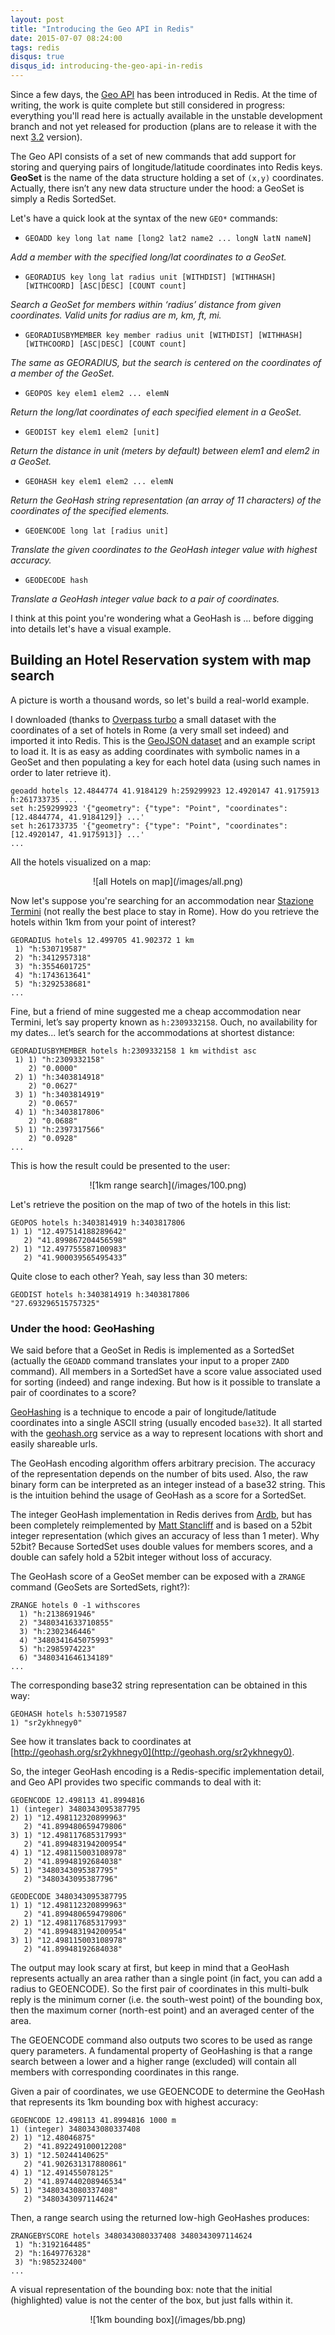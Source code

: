 ```yaml
---
layout: post
title: "Introducing the Geo API in Redis"
date: 2015-07-07 08:24:00
tags: redis
disqus: true
disqus_id: introducing-the-geo-api-in-redis
---
```


Since a few days, the [Geo API][geoapi] has been introduced in Redis. 
At the time of writing, the work is quite complete but still considered in progress: everything you'll read here is actually available in the unstable development branch and not yet released for production (plans are to release it with the next [3.2][redis32] version).

The Geo API consists of a set of new commands that add support for storing and querying pairs of longitude/latitude coordinates into Redis keys.
**GeoSet** is the name of the data structure holding a set of `(x,y)` coordinates.
Actually, there isn’t any new data structure under the hood: a GeoSet is simply a Redis SortedSet.

Let's have a quick look at the syntax of the new `GEO*` commands:

* `GEOADD key long lat name [long2 lat2 name2 ... longN latN nameN]`

*Add a member with the specified long/lat coordinates to a GeoSet.*

* `GEORADIUS key long lat radius unit [WITHDIST] [WITHHASH] [WITHCOORD] [ASC|DESC] [COUNT count]`

*Search a GeoSet for members within ‘radius’ distance from given coordinates. Valid units for radius are m, km, ft, mi.*

* `GEORADIUSBYMEMBER key member radius unit [WITHDIST] [WITHHASH] [WITHCOORD] [ASC|DESC] [COUNT count]`

*The same as GEORADIUS, but the search is centered on the coordinates of a member of the GeoSet.*

* `GEOPOS key elem1 elem2 ... elemN`

*Return the long/lat coordinates of each specified element in a GeoSet.*

* `GEODIST key elem1 elem2 [unit]`

*Return the distance in unit (meters by default) between elem1 and elem2 in a GeoSet.*

* `GEOHASH key elem1 elem2 ... elemN`

*Return the GeoHash string representation (an array of 11 characters) of the coordinates of the specified elements.*

* `GEOENCODE long lat [radius unit]`

*Translate the given coordinates to the GeoHash integer value with highest accuracy.*

* `GEODECODE hash`

*Translate a GeoHash integer value back to a pair of coordinates.*

I think at this point you're wondering what a GeoHash is ... before digging into details let's have a visual example.

## Building an Hotel Reservation system with map search ##
        
A picture is worth a thousand words, so let's build a real-world example.

I downloaded (thanks to [Overpass turbo](http://overpass-turbo.eu) a small dataset with the coordinates of a set of hotels in Rome (a very small set indeed) and imported it into Redis.
This is the [GeoJSON dataset](https://gist.github.com/cristiangreco/e806521f70370eaa1c1b) and an example script to load it.
It is as easy as adding coordinates with symbolic names in a GeoSet and then populating a key for each hotel data (using such names in order to later retrieve it).

	geoadd hotels 12.4844774 41.9184129 h:259299923 12.4920147 41.9175913 h:261733735 ...
	set h:259299923 '{"geometry": {"type": "Point", "coordinates": [12.4844774, 41.9184129]} ...'
	set h:261733735 '{"geometry": {"type": "Point", "coordinates": [12.4920147, 41.9175913]} ...'
	...

All the hotels visualized on a map:

<div style="text-align: center" markdown="1">
![all Hotels on map](/images/all.png)
</div>

Now let's suppose you're searching for an accommodation near [Stazione Termini](https://en.wikipedia.org/wiki/Roma_Termini_railway_station) (not really the best place to stay in Rome). How do you retrieve the hotels within 1km from your point of interest?

	GEORADIUS hotels 12.499705 41.902372 1 km
	 1) "h:530719587"
	 2) "h:3412957318"
	 3) "h:3554601725"
	 4) "h:1743613641"
	 5) "h:3292538681"
	...

Fine, but a friend of mine suggested me a cheap accommodation near Termini, let’s say property known as `h:2309332158`. Ouch, no availability for my dates... let’s search for the accommodations at shortest distance:

	GEORADIUSBYMEMBER hotels h:2309332158 1 km withdist asc
	 1) 1) "h:2309332158"
	    2) "0.0000"
	 2) 1) "h:3403814918"
	    2) "0.0627"
	 3) 1) "h:3403814919"
	    2) "0.0657"
	 4) 1) "h:3403817806"
	    2) "0.0688"
	 5) 1) "h:2397317566"
	    2) "0.0928"
	...

This is how the result could be presented to the user:
        
<div style="text-align: center" markdown="1">
![1km range search](/images/100.png)
</div>

Let's retrieve the position on the map of two of the hotels in this list:

	GEOPOS hotels h:3403814919 h:3403817806
	1) 1) "12.497514188289642"
	   2) "41.899867204456598"
	2) 1) "12.497755587100983"
	   2) "41.900039565495433”

Quite close to each other? Yeah, say less than 30 meters:

	GEODIST hotels h:3403814919 h:3403817806
	"27.693296515757325"

### Under the hood: GeoHashing ###

We said before that a GeoSet in Redis is implemented as a SortedSet (actually the `GEOADD` command translates your input to a proper `ZADD` command). All members in a SortedSet have a score value associated used for sorting (indeed) and range indexing. But how is it possible to translate a pair of coordinates to a score?
    
[GeoHashing](https://en.wikipedia.org/wiki/Geohash) is a technique to encode a pair of longitude/latitude coordinates into a single ASCII string (usually encoded `base32`). It all started with the [geohash.org](http://geohash.org) service as a way to represent locations with short and easily shareable urls.
    
The GeoHash encoding algorithm offers arbitrary precision. The accuracy of the representation depends on the number of bits used. Also, the raw binary form can be interpreted as an integer instead of a base32 string. This is the intuition behind the usage of GeoHash as a score for a SortedSet.
    
The integer GeoHash implementation in Redis derives from [Ardb](https://github.com/yinqiwen/ardb), but has been completely reimplemented by [Matt Stancliff](https://matt.sh/redis-geo#_origin-story) and is based on a 52bit integer representation (which gives an accuracy of less than 1 meter).
Why 52bit? Because SortedSet uses double values for members scores, and a double can safely hold a 52bit integer without loss of accuracy.
        
The GeoHash score of a GeoSet member can be exposed with a `ZRANGE` command (GeoSets are SortedSets, right?):

	ZRANGE hotels 0 -1 withscores
	  1) "h:2138691946"
	  2) "3480341633710855"
	  3) "h:2302346446"
	  4) "3480341645075993"
	  5) "h:2985974223"
	  6) "3480341646134189"
	...

The corresponding base32 string representation can be obtained in this way:

	GEOHASH hotels h:530719587
	1) "sr2ykhnegy0"

See how it translates back to coordinates at [http://geohash.org/sr2ykhnegy0](http://geohash.org/sr2ykhnegy0).

So, the integer GeoHash encoding is a Redis-specific implementation detail, and Geo API provides two specific commands to deal with it:

	GEOENCODE 12.498113 41.8994816
	1) (integer) 3480343095387795
	2) 1) "12.498112320899963"
	   2) "41.899480659479806"
	3) 1) "12.498117685317993"
	   2) "41.899483194200954"
	4) 1) "12.498115003108978"
	   2) "41.89948192684038"
	5) 1) "3480343095387795"
	   2) "3480343095387796"

	GEODECODE 3480343095387795
	1) 1) "12.498112320899963"
	   2) "41.899480659479806"
	2) 1) "12.498117685317993"
	   2) "41.899483194200954"
	3) 1) "12.498115003108978"
	   2) "41.89948192684038"

The output may look scary at first, but keep in mind that a GeoHash represents actually an area rather than a single point (in fact, you can add a radius to GEOENCODE). So the first pair of coordinates in this multi-bulk reply is the minimum corner (i.e. the south-west point) of the bounding box, then the maximum corner (north-est point) and an averaged center of the area.

The GEOENCODE command also outputs two scores to be used as range query parameters. A fundamental property of GeoHashing is that a range search between a lower and a higher range (excluded) will contain all members with corresponding coordinates in this range.
    
Given a pair of coordinates, we use GEOENCODE to determine the GeoHash that represents its 1km bounding box with highest accuracy:

	GEOENCODE 12.498113 41.8994816 1000 m
	1) (integer) 3480343080337408
	2) 1) "12.48046875"
	   2) "41.892249100012208"
	3) 1) "12.50244140625"
	   2) "41.902631317880861"
	4) 1) "12.491455078125"
	   2) "41.897440208946534"
	5) 1) "3480343080337408"
	   2) "3480343097114624"

Then, a range search using the returned low-high GeoHashes produces:

	ZRANGEBYSCORE hotels 3480343080337408 3480343097114624
	 1) "h:3192164485"
	 2) "h:1649776328"
	 3) "h:985232400"
	...

A visual representation of the bounding box: note that the initial (highlighted) value is not the center of the box, but just falls within it.

<div style="text-align: center" markdown="1">
![1km bounding box](/images/bb.png)
</div>

[geoapi]: https://github.com/antirez/redis/blob/unstable/src/geo.c
[redis32]: http://antirez.com/news/89
